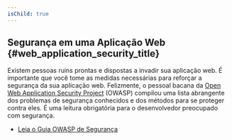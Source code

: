 ```yaml
---
isChild: true
---
```


## Segurança em uma Aplicação Web {#web_application_security_title}

Existem pessoas ruins prontas e dispostas a invadir sua aplicação web. É importante que você tome as medidas
necessárias para reforçar a segurança da sua aplicação web. Felizmente, o pessoal bacana da
[Open Web Application Security Project][1] (OWASP) compilou uma lista abrangente dos problemas de segurança
conhecidos e dos métodos para se proteger contra eles. É uma leitura obrigatória para o desenvolvedor preocupado com
segurança.

* [Leia o Guia OWASP de Segurança][2]

[1]: https://www.owasp.org/
[2]: https://www.owasp.org/index.php/Guide_Table_of_Contents
